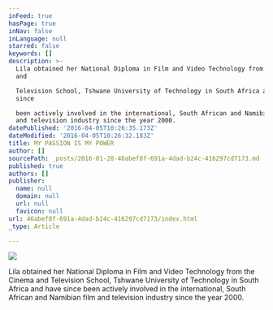 ```yaml
---
inFeed: true
hasPage: true
inNav: false
inLanguage: null
starred: false
keywords: []
description: >-
  Lila obtained her National Diploma in Film and Video Technology from the Cinema
  and

  Television School, Tshwane University of Technology in South Africa and have
  since

  been actively involved in the international, South African and Namibian film
  and television industry since the year 2000.
datePublished: '2016-04-05T10:26:35.173Z'
dateModified: '2016-04-05T10:26:32.183Z'
title: MY PASSION IS MY POWER
author: []
sourcePath: _posts/2016-01-28-46abef8f-691a-4dad-b24c-416297cd7173.md
published: true
authors: []
publisher:
  name: null
  domain: null
  url: null
  favicon: null
url: 46abef8f-691a-4dad-b24c-416297cd7173/index.html
_type: Article

---
```

![](https://the-grid-user-content.s3-us-west-2.amazonaws.com/19c41d6d-525e-4938-bd5c-1ff7fc28bc9d.jpg)

Lila obtained her National Diploma in Film and Video Technology from the Cinema and
Television School, Tshwane University of Technology in South Africa and have since
been actively involved in the international, South African and Namibian film and television industry since the year 2000\.